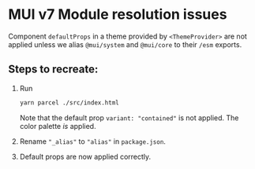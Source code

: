 # MUI v7 Module resolution issues

Component `defaultProps` in a theme provided by `<ThemeProvider>` are not
applied unless we alias `@mui/system` and `@mui/core` to their `/esm` exports.


## Steps to recreate:

1. Run
   ```sh
   yarn parcel ./src/index.html
   ```
   Note that the default prop `variant: "contained"` is not applied. The color
   palette _is_ applied.

2. Rename `"_alias"` to `"alias"` in `package.json`.

3. Default props are now applied correctly.
